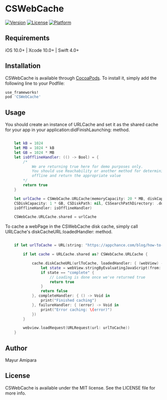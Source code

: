 # CSWebCache

[![Version](https://img.shields.io/cocoapods/v/CSWebCache.svg?style=flat)](https://cocoapods.org/pods/CSWebCache)
[![License](https://img.shields.io/cocoapods/l/CSWebCache.svg?style=flat)](https://cocoapods.org/pods/CSWebCache)
[![Platform](https://img.shields.io/cocoapods/p/CSWebCache.svg?style=flat)](https://cocoapods.org/pods/CSWebCache)


## Requirements

iOS 10.0+ | Xcode 10.0+ | Swift 4.0+

## Installation

CSWebCache is available through [CocoaPods](https://cocoapods.org/pods/CSWebCache). To install
it, simply add the following line to your Podfile:

```ruby
use_frameworks!
pod 'CSWebCache'
```

## Usage
You should create an instance of URLCache and set it as the shared cache for your app in your application:didFinishLaunching: method.

```swift

    let kB = 1024
    let MB = 1024 * kB
    let GB = 1024 * MB
    let isOfflineHandler: (() -> Bool) = {
        /*
            We are returning true here for demo purposes only.
            You should use Reachability or another method for determining whether the user is
            offline and return the appropriate value
        */
        return true
    }

    let urlCache = CSWebCache.URLCache(memoryCapacity: 20 * MB, diskCapacity: 20 * MB, diskPath: nil,
    CSDiskCapacity: 1 * GB, CSDiskPath: nil, CSSearchPathDirectory: .documentDirectory,
    isOfflineHandler: isOfflineHandler)

    CSWebCache.URLCache.shared = urlCache
``` 
To cache a webPage in the CSWebCache disk cache, simply call URLCache's diskCacheURL:loadedHandler: method.

```swift

    if let urlToCache = URL(string: "https://appchance.com/blog/how-to-create-your-own-pod") {

        if let cache = URLCache.shared as? CSWebCache.URLCache {

            cache.diskCacheURL(urlToCache, loadedHandler: { (webView) -> (Bool) in
                let state = webView.stringByEvaluatingJavaScript(from: "document.readyState")
                if state == "complete" {
                    // Loading is done once we've returned true
                    return true
                }
                return false
            }, completeHandler: { () -> Void in
                print("Finished caching")
            }, failureHandler: { (error) -> Void in
                print("Error caching: \(error)")
            })
        }

        webview.loadRequest(URLRequest(url: urlToCache))
    }
``` 

## Author

Mayur Amipara

## License

CSWebCache is available under the MIT license. See the LICENSE file for more info.
